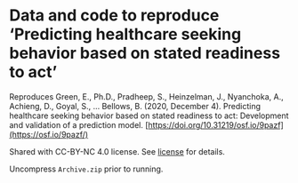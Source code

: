 # Data and code to reproduce ‘Predicting healthcare seeking behavior based on stated readiness to act’

Reproduces Green, E., Ph.D., Pradheep, S., Heinzelman, J., Nyanchoka, A., Achieng, D., Goyal, S., … Bellows, B. (2020, December 4). Predicting healthcare seeking behavior based on stated readiness to act: Development and validation of a prediction model. [https://doi.org/10.31219/osf.io/9pazf](https://osf.io/9pazf/)

Shared with CC-BY-NC 4.0 license. See [license](https://creativecommons.org/licenses/by-nc/4.0/) for details.

Uncompress `Archive.zip` prior to running.
